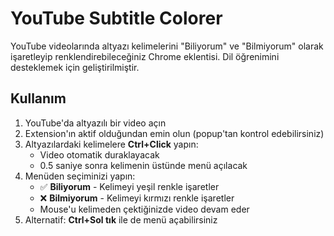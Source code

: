 # YouTube Subtitle Colorer

YouTube videolarında altyazı kelimelerini "Biliyorum" ve "Bilmiyorum" olarak işaretleyip renklendirebileceğiniz Chrome eklentisi. Dil öğrenimini desteklemek için geliştirilmiştir.

## Kullanım

1. YouTube'da altyazılı bir video açın
2. Extension'ın aktif olduğundan emin olun (popup'tan kontrol edebilirsiniz)
3. Altyazılardaki kelimelere **Ctrl+Click** yapın:
   - Video otomatik duraklayacak
   - 0.5 saniye sonra kelimenin üstünde menü açılacak
4. Menüden seçiminizi yapın:
   - ✅ **Biliyorum** - Kelimeyi yeşil renkle işaretler
   - ❌ **Bilmiyorum** - Kelimeyi kırmızı renkle işaretler
   - Mouse'u kelimeden çektiğinizde video devam eder
5. Alternatif: **Ctrl+Sol tık** ile de menü açabilirsiniz
